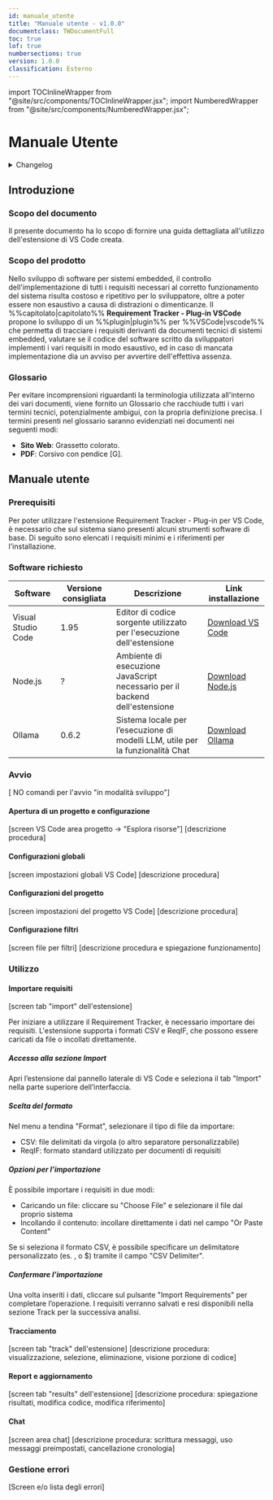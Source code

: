 ```yaml
---
id: manuale_utente
title: "Manuale utente - v1.0.0"
documentclass: TWDocumentFull
toc: true
lof: true
numbersections: true
version: 1.0.0
classification: Esterno
---
```


<!-- ::: {.no-export} -->

import TOCInlineWrapper from "@site/src/components/TOCInlineWrapper.jsx";
import NumberedWrapper from "@site/src/components/NumberedWrapper.jsx";

# Manuale Utente

<details>
  <summary>Changelog</summary>

<!-- ::: -->

| Data       | Versione | Descrizione                 | Autore         | Data Verifica | Verificatore   |
| ---------- | -------- | --------------------------- | -------------- | ------------- | -------------- |
| 14/04/2025 | 1.0.0    | Prima stesura del documento | Cognome? Nome? | ??/04/2025    | Cognome? Nome? |

Table: Changelog

<!-- ::: {.no-export} -->

</details>

<TOCInlineWrapper toc={toc} numbered={true}/>
<NumberedWrapper toc={toc}>

<!-- ::: -->


## Introduzione

### Scopo del documento

Il presente documento ha lo scopo di fornire una guida dettagliata all'utilizzo dell'estensione di VS Code creata.

### Scopo del prodotto

Nello sviluppo di software per sistemi embedded, il controllo dell'implementazione di tutti i requisiti necessari al corretto funzionamento del sistema risulta costoso e ripetitivo per lo sviluppatore, oltre a poter essere non esaustivo a causa di distrazioni o dimenticanze. Il %%capitolato|capitolato%% **Requirement Tracker - Plug-in VSCode** propone lo sviluppo di un %%plugin|plugin%% per %%VSCode|vscode%% che permetta di tracciare i requisiti derivanti da documenti tecnici di sistemi embedded, valutare se il codice del software scritto da sviluppatori implementi i vari requisiti in modo esaustivo, ed in caso di mancata implementazione dia un avviso per avvertire dell'effettiva assenza.

### Glossario

Per evitare incomprensioni riguardanti la terminologia utilizzata all'interno dei vari documenti, viene fornito un Glossario che racchiude tutti i vari termini tecnici, potenzialmente ambigui, con la propria definizione precisa. I termini presenti nel glossario saranno evidenziati nei documenti nei seguenti modi:

- **Sito Web**: Grassetto colorato.
- **PDF**: Corsivo con pendice \[G\].

## Manuale utente

### Prerequisiti
Per poter utilizzare l'estensione Requirement Tracker - Plug-in per VS Code, è necessario che sul sistema siano presenti alcuni strumenti software di base. Di seguito sono elencati i requisiti minimi e i riferimenti per l'installazione.

### Software richiesto

| Software           | Versione consigliata | Descrizione | Link installazione |
| -------------------|----------------------|-------------|--------------------|
| Visual Studio Code | 1.95 | Editor di codice sorgente utilizzato per l'esecuzione dell'estensione | [Download VS Code](https://code.visualstudio.com) |
| Node.js            | ? | Ambiente di esecuzione JavaScript necessario per il backend dell'estensione | [Download Node.js](https://nodejs.org/en) |
| Ollama             | 0.6.2 | Sistema locale per l’esecuzione di modelli LLM, utile per la funzionalità Chat | [Download Ollama](https://ollama.com) |


### Avvio
[ NO comandi per l'avvio "in modalità sviluppo"]

#### Apertura di un progetto e configurazione
[screen VS Code area progetto -> "Esplora risorse"]
[descrizione procedura]

#### Configurazioni globali
[screen impostazioni globali VS Code]
[descrizione procedura]

#### Configurazioni del progetto
[screen impostazioni del progetto VS Code]
[descrizione procedura]

#### Configurazione filtri
[screen file per filtri]
[descrizione procedura e spiegazione funzionamento]


### Utilizzo

#### Importare requisiti
[screen tab "import" dell'estensione]

Per iniziare a utilizzare il Requirement Tracker, è necessario importare dei requisiti. L'estensione supporta i formati CSV e ReqIF, che possono essere caricati da file o incollati direttamente.

##### Accesso alla sezione Import
Apri l’estensione dal pannello laterale di VS Code e seleziona il tab "Import" nella parte superiore dell’interfaccia.

##### Scelta del formato
Nel menu a tendina "Format", selezionare il tipo di file da importare:
- CSV: file delimitati da virgola (o altro separatore personalizzabile)
- ReqIF: formato standard utilizzato per documenti di requisiti

##### Opzioni per l’importazione
È possibile importare i requisiti in due modi:
- Caricando un file: cliccare su "Choose File" e selezionare il file dal proprio sistema
- Incollando il contenuto: incollare direttamente i dati nel campo "Or Paste Content"

Se si seleziona il formato CSV, è possibile specificare un delimitatore personalizzato (es. , o $) tramite il campo "CSV Delimiter".

##### Confermare l’importazione
Una volta inseriti i dati, cliccare sul pulsante "Import Requirements" per completare l’operazione. I requisiti verranno salvati e resi disponibili nella sezione Track per la successiva analisi.

#### Tracciamento
[screen tab "track" dell'estensione]
[descrizione procedura: visualizzazione, selezione, eliminazione, visione porzione di codice]

#### Report e aggiornamento
[screen tab "results" dell'estensione]
[descrizione procedura: spiegazione risultati, modifica codice, modifica riferimento]

#### Chat
[screen area chat]
[descrizione procedura: scrittura messaggi, uso messaggi preimpostati, cancellazione cronologia]


### Gestione errori
[Screen e/o lista degli errori]

<!-- ::: {.no-export} -->
</NumberedWrapper>
<!-- ::: -->
